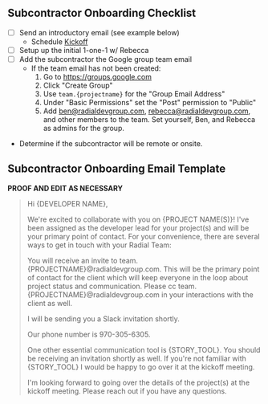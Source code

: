 ## Subcontractor Onboarding Checklist

- [ ] Send an introductory email (see example below)
  - Schedule [Kickoff](https://github.com/RadialDevGroup/Policy/wiki/Subcontractor-Kickoff)
- [ ] Setup up the initial 1-one-1 w/ Rebecca
- [ ] Add the subcontractor the Google group team email
  - If the team email has not been created:
    1. Go to https://groups.google.com
    2. Click "Create Group"
    3. Use `team.{projectname}` for the "Group Email Address"
    4. Under "Basic Permissions" set the "Post" permission to "Public"
    5. Add ben@radialdevgroup.com, rebecca@radialdevgroup.com, and other members to the team.  Set yourself, Ben, and Rebecca as admins for the group.
- Determine if the subcontractor will be remote or onsite.

## Subcontractor Onboarding Email Template

**PROOF AND EDIT AS NECESSARY**

> Hi {DEVELOPER NAME},
>
> We're excited to collaborate with you on {PROJECT NAME(S)}!  I've been assigned as the developer lead for your project(s) and will be your primary point of contact.  For your convenience, there are several ways to get in touch with your Radial Team:
>
> You will receive an invite to team.{PROJECTNAME}@radialdevgroup.com. This will be the primary point of contact for the client which will keep everyone in the loop about project status and communication. Please cc team.{PROJECTNAME}@radialdevgroup.com in your interactions with the client as well.
>
> I will be sending you a Slack invitation shortly.
>
> Our phone number is 970-305-6305.
>
> One other essential communication tool is {STORY_TOOL}.  You should be receiving an invitation shortly as well.  If you're not familiar with {STORY_TOOL} I would be happy to go over it at the kickoff meeting.
>
>
> I'm looking forward to going over the details of the project(s) at the kickoff meeting. Please reach out if you have any questions.
